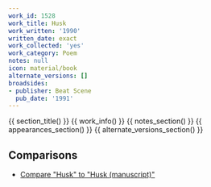 ```yaml
---
work_id: 1528
work_title: Husk
work_written: '1990'
written_date: exact
work_collected: 'yes'
work_category: Poem
notes: null
icon: material/book
alternate_versions: []
broadsides:
- publisher: Beat Scene
  pub_date: '1991'
---
```


{{ section_title() }}
{{ work_info() }}
{{ notes_section() }}
{{ appearances_section() }}
{{ alternate_versions_section() }}
## Comparisons
- [Compare "Husk" to "Husk (manuscript)"](https://bukowskiforum.com/threads/husk.7966/)